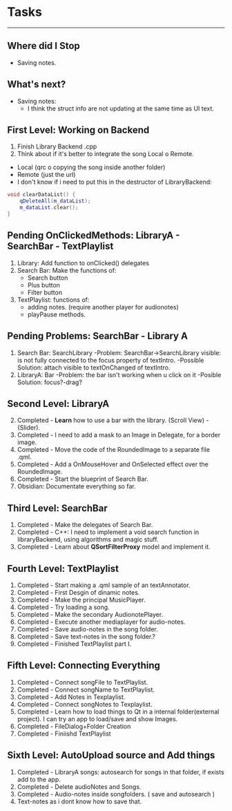 # Tasks
---
## Where did I Stop
- Saving notes.
## What's next?
- Saving notes: 
    - I think the struct info are not updating at the same time as UI text.

## First Level: Working on Backend 
1. Finish Library Backend .cpp
2. Think about if it's better to integrate the song Local o Remote.
- Local (qrc o copying the song inside another folder)
- Remote (just the url)
- I don't know if i need to put this in the destructor of LibraryBackend:
```C++
void clearDataList() {
    qDeleteAll(m_dataList);
    m_dataList.clear();
}
```

## Pending OnClickedMethods: LibraryA - SearchBar - TextPlaylist
1. Library: Add function to onClicked() delegates
2. Search Bar: Make the functions of:
    - Search button
    - Plus button
    - Filter button
3. TextPlaylist: functions of:
    - adding notes. (require another player for audionotes)
    - playPause methods.

## Pending Problems: SearchBar - Library A
1. Search Bar: SearchLibrary
    -Problem: SearchBar->SearchLibrary visible: is not fully connected to the focus property of textIntro.
    -Possible Solution: attach visible to textOnChanged of textIntro.
2. LibraryA: Bar
    -Problem: the bar isn't working when u click on it
    -Posible Solution: focus?-drag?
## Second Level: LibraryA
2. Completed - **Learn** how to use a bar with the library. (Scroll View) - (Slider). 
3. Completed - I need to add a mask to an Image in Delegate, for a border image.
4. Completed - Move the code of the RoundedImage to a separate file .qml.
5. Completed - Add a OnMouseHover and OnSelected effect over the RoundedImage.
6. Completed - Start the blueprint of Search Bar.
7. Obsidian: Documentate everything so far.

## Third Level: SearchBar 
1. Completed - Make the delegates of Search Bar.
2. Completed - C++: I need to implement a void search function in libraryBackend, using algorithms and magic stuff.
3. Completed - Learn about **QSortFilterProxy** model and implement it.

## Fourth Level: TextPlaylist
1. Completed - Start making a .qml sample of an textAnnotator.
2. Completed - First Desgin of dinamic notes.
3. Completed - Make the principal MusicPlayer.
4. Completed - Try loading a song.
5. Completed - Make the secondary AudionotePlayer.
6. Completed - Execute another mediaplayer for audio-notes.
7. Completed - Save audio-notes in the song folder.
8. Completed - Save text-notes in the song folder.?
12. Completed - Finished TextPlaylist part I.

## Fifth Level: Connecting Everything
1. Completed - Connect songFile to TextPlaylist.
2. Completed - Connect songName to TextPlaylist.
3. Completed - Add Notes in Texplaylist.
4. Completed - Connect songNotes to Texplaylist.
5. Completed - Learn how to load things to Qt in a internal folder(external project). I can try an app to load/save and show Images.
6. Completed - FileDialog+Folder Creation
7. Completed -  Finiishd TextPlaylist

## Sixth Level: AutoUpload source and Add things
1. Completed - LibraryA songs: autosearch for songs in that folder, if exists add to the app.
2. Completed - Delete audioNotes and Songs.
3. Completed - Audio-notes inside songfolders. ( save and autosearch )
4. Text-notes as i dont know how to save that.

